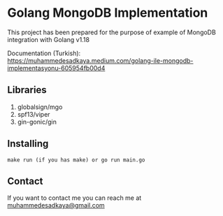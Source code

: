 # Golang MongoDB Implementation

This project has been prepared for the purpose of example of MongoDB integration with Golang v1.18

Documentation (Turkish): <https://muhammedesadkaya.medium.com/golang-ile-mongodb-implementasyonu-605954fb00d4>

## Libraries

1. globalsign/mgo
2. spf13/viper
3. gin-gonic/gin

## Installing

```
make run (if you has make) or go run main.go
```

## Contact

If you want to contact me you can reach me at <muhammedesadkaya@gmail.com>